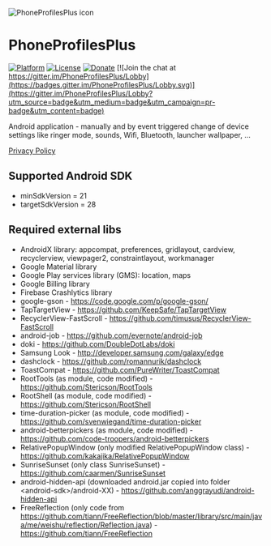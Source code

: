 ![PhoneProfilesPlus icon](/art/ic_launcher_README.png)  

PhoneProfilesPlus
=================

[![Platform](https://img.shields.io/badge/platform-android-green.svg)](http://developer.android.com/index.html)
[![License](https://img.shields.io/hexpm/l/plug.svg)](https://github.com/henrichg/PhoneProfilesPlus/blob/master/LICENSE)
[![Donate](https://img.shields.io/badge/Donate-PayPal-green.svg)](https://www.paypal.me/HenrichGron)
[![Join the chat at https://gitter.im/PhoneProfilesPlus/Lobby](https://badges.gitter.im/PhoneProfilesPlus/Lobby.svg)](https://gitter.im/PhoneProfilesPlus/Lobby?utm_source=badge&utm_medium=badge&utm_campaign=pr-badge&utm_content=badge)

Android application - manually and by event triggered change of device settings like ringer mode, sounds, Wifi, Bluetooth, launcher wallpaper, ...

[Privacy Policy](https://sites.google.com/site/phoneprofilesplus/home/privacy-policy)

Supported Android SDK
----------------------

- minSdkVersion = 21
- targetSdkVersion = 28

Required external libs
----------------------

- AndroidX library: appcompat, preferences, gridlayout, cardview, recyclerview, viewpager2, constraintlayout, workmanager
- Google Material library
- Google Play services library (GMS): location, maps
- Google Billing library
- Firebase Crashlytics library  
- google-gson - https://code.google.com/p/google-gson/
- TapTargetView - https://github.com/KeepSafe/TapTargetView
- RecyclerView-FastScroll - https://github.com/timusus/RecyclerView-FastScroll
- android-job - https://github.com/evernote/android-job
- doki - https://github.com/DoubleDotLabs/doki
- Samsung Look - http://developer.samsung.com/galaxy/edge  
- dashclock - https://github.com/romannurik/dashclock
- ToastCompat - https://github.com/PureWriter/ToastCompat  
- RootTools (as module, code modified) - https://github.com/Stericson/RootTools
- RootShell (as module, code modified) - https://github.com/Stericson/RootShell
- time-duration-picker (as module, code modified) - https://github.com/svenwiegand/time-duration-picker
- android-betterpickers (as module, code modified) - https://github.com/code-troopers/android-betterpickers  
- RelativePopupWindow (only modified RelativePopupWindow class) - https://github.com/kakajika/RelativePopupWindow
- SunriseSunset (only class SunriseSunset) - https://github.com/caarmen/SunriseSunset  
- android-hidden-api (downloaded android.jar copied into folder \<android-sdk\>/android-XX) - https://github.com/anggrayudi/android-hidden-api   
- FreeReflection (only code from https://github.com/tiann/FreeReflection/blob/master/library/src/main/java/me/weishu/reflection/Reflection.java) - https://github.com/tiann/FreeReflection  
